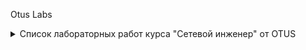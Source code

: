 Otus Labs

<details> <summary>Список лабораторных работ курса "Сетевой инженер" от OTUS</summary>

* 1 - [VLAN и маршрутизация между VLAN](/lab-1/README.md)
* 2 - [Настройка STP](/lab-2/README.md)
* 3 - [DHCPv4/v6 и SLAAC](/lab-3/README.md)
* 6 - [Настройка policy based routing(PBR)](/lab-5/README.md) </details>
